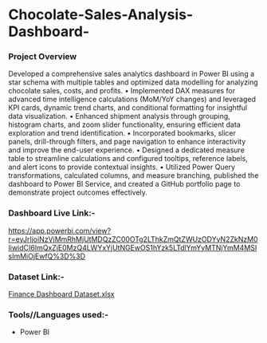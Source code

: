 # Chocolate-Sales-Analysis-Dashboard-

### Project Overview
Developed a comprehensive sales analytics dashboard in Power BI using a star schema with multiple tables and
optimized data modelling for analyzing chocolate sales, costs, and profits.
• Implemented DAX measures for advanced time intelligence calculations (MoM/YoY changes) and leveraged KPI
cards, dynamic trend charts, and conditional formatting for insightful data visualization.
• Enhanced shipment analysis through grouping, histogram charts, and zoom slider functionality, ensuring
efficient data exploration and trend identification.
• Incorporated bookmarks, slicer panels, drill-through filters, and page navigation to enhance interactivity and
improve the end-user experience.
• Designed a dedicated measure table to streamline calculations and configured tooltips, reference labels, and alert
icons to provide contextual insights.
• Utilized Power Query transformations, calculated columns, and measure branching, published the dashboard to
Power BI Service, and created a GitHub portfolio page to demonstrate project outcomes effectively.

### Dashboard Live Link:-
https://app.powerbi.com/view?r=eyJrIjoiNzVjMmRhMjUtMDQzZC00OTg2LThkZmQtZWUzODYyN2ZkNzM0IiwidCI6ImQxZjE0MzQ4LWYxYjUtNGEwOS1hYzk5LTdlYmYyMTNjYmM4MSIsImMiOjEwfQ%3D%3D



### Dataset Link:-
[Finance Dashboard Dataset.xlsx](https://github.com/user-attachments/files/15567053/Finance.Dashboard.Dataset.xlsx)
### Tools//Languages used:-

- Power BI
